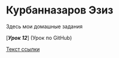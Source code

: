 
# Курбанназаров Эзиз
Здесь мои домашные задания

[___Урок 12___]  (Урок по GitHub)

[Текст ссылки](адрес "Описание")
